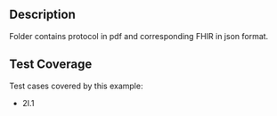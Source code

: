 ## Description

Folder contains protocol in pdf and corresponding FHIR in json format.

## Test Coverage

Test cases covered by this example:
* 2I.1
